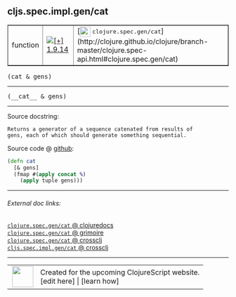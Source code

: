 ## cljs.spec.impl.gen/cat



 <table border="1">
<tr>
<td>function</td>
<td><a href="https://github.com/cljsinfo/cljs-api-docs/tree/1.9.14"><img valign="middle" alt="[+] 1.9.14" title="Added in 1.9.14" src="https://img.shields.io/badge/+-1.9.14-lightgrey.svg"></a> </td>
<td>
[<img height="24px" valign="middle" src="http://i.imgur.com/1GjPKvB.png"> <samp>clojure.spec.gen/cat</samp>](http://clojure.github.io/clojure/branch-master/clojure.spec-api.html#clojure.spec.gen/cat)
</td>
</tr>
</table>

<samp>(cat & gens)</samp><br>

---

 <samp>
(__cat__ & gens)<br>
</samp>

---





Source docstring:

```
Returns a generator of a sequence catenated from results of
gens, each of which should generate something sequential.
```


Source code @ [github]():

```clj
(defn cat
  [& gens]
  (fmap #(apply concat %)
    (apply tuple gens)))
```

<!--
Repo - tag - source tree - lines:

 <pre>

</pre>

-->

---



###### External doc links:

[`clojure.spec.gen/cat` @ clojuredocs](http://clojuredocs.org/clojure.spec.gen/cat)<br>
[`clojure.spec.gen/cat` @ grimoire](http://conj.io/store/v1/org.clojure/clojure/1.7.0-beta3/clj/clojure.spec.gen/cat/)<br>
[`clojure.spec.gen/cat` @ crossclj](http://crossclj.info/fun/clojure.spec.gen/cat.html)<br>
[`cljs.spec.impl.gen/cat` @ crossclj](http://crossclj.info/fun/cljs.spec.impl.gen.cljs/cat.html)<br>

---

 <table>
<tr><td>
<img valign="middle" align="right" width="48px" src="http://i.imgur.com/Hi20huC.png">
</td><td>
Created for the upcoming ClojureScript website.<br>
[edit here] | [learn how]
</td></tr></table>

[edit here]:https://github.com/cljsinfo/cljs-api-docs/blob/master/cljsdoc/cljs.spec.impl.gen/cat.cljsdoc
[learn how]:https://github.com/cljsinfo/cljs-api-docs/wiki/cljsdoc-files

<!--

This information was too distracting to show to readers, but I'll leave it
commented here since it is helpful to:

- pretty-print the data used to generate this document
- and show how to retrieve that data



The API data for this symbol:

```clj
{:ns "cljs.spec.impl.gen",
 :name "cat",
 :signature ["[& gens]"],
 :name-encode "cat",
 :history [["+" "1.9.14"]],
 :type "function",
 :clj-equiv {:full-name "clojure.spec.gen/cat",
             :url "http://clojure.github.io/clojure/branch-master/clojure.spec-api.html#clojure.spec.gen/cat"},
 :full-name-encode "cljs.spec.impl.gen/cat",
 :source {:code "(defn cat\n  [& gens]\n  (fmap #(apply concat %)\n    (apply tuple gens)))",
          :title "Source code",
          :repo "clojurescript",
          :tag "r1.9.36",
          :filename "src/main/cljs/cljs/spec/impl/gen.cljs",
          :lines [76 81],
          :url "https://github.com/clojure/clojurescript/blob/r1.9.36/src/main/cljs/cljs/spec/impl/gen.cljs#L76-L81"},
 :usage ["(cat & gens)"],
 :full-name "cljs.spec.impl.gen/cat",
 :docstring "Returns a generator of a sequence catenated from results of\ngens, each of which should generate something sequential.",
 :cljsdoc-url "https://github.com/cljsinfo/cljs-api-docs/blob/master/cljsdoc/cljs.spec.impl.gen/cat.cljsdoc"}

```

Retrieve the API data for this symbol:

```clj
;; from Clojure REPL
(require '[clojure.edn :as edn])
(-> (slurp "https://raw.githubusercontent.com/cljsinfo/cljs-api-docs/catalog/cljs-api.edn")
    (edn/read-string)
    (get-in [:symbols "cljs.spec.impl.gen/cat"]))
```

-->
